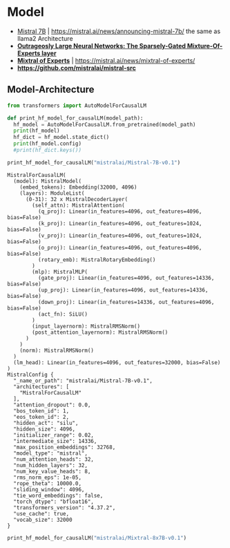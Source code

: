 # Model
- [Mistral 7B](https://arxiv.org/pdf/2310.06825.pdf) | https://mistral.ai/news/announcing-mistral-7b/ the same as llama2 Architecture
- [**Outrageosly Large Neural Networks: The Sparsely-Gated Mixture-Of-Experts layer**](https://arxiv.org/pdf/1701.06538.pdf)
- [**Mixtral of Experts**](https://arxiv.org/pdf/2401.04088.pdf) | https://mistral.ai/news/mixtral-of-experts/
- **https://github.com/mistralai/mistral-src**

## Model-Architecture

```python
from transformers import AutoModelForCausalLM

def print_hf_model_for_causalLM(model_path):
  hf_model = AutoModelForCausalLM.from_pretrained(model_path)
  print(hf_model)
  hf_dict = hf_model.state_dict()
  print(hf_model.config)
  #print(hf_dict.keys())
```
```python
print_hf_model_for_causalLM("mistralai/Mistral-7B-v0.1")
```
```
MistralForCausalLM(
  (model): MistralModel(
    (embed_tokens): Embedding(32000, 4096)
    (layers): ModuleList(
      (0-31): 32 x MistralDecoderLayer(
        (self_attn): MistralAttention(
          (q_proj): Linear(in_features=4096, out_features=4096, bias=False)
          (k_proj): Linear(in_features=4096, out_features=1024, bias=False)
          (v_proj): Linear(in_features=4096, out_features=1024, bias=False)
          (o_proj): Linear(in_features=4096, out_features=4096, bias=False)
          (rotary_emb): MistralRotaryEmbedding()
        )
        (mlp): MistralMLP(
          (gate_proj): Linear(in_features=4096, out_features=14336, bias=False)
          (up_proj): Linear(in_features=4096, out_features=14336, bias=False)
          (down_proj): Linear(in_features=14336, out_features=4096, bias=False)
          (act_fn): SiLU()
        )
        (input_layernorm): MistralRMSNorm()
        (post_attention_layernorm): MistralRMSNorm()
      )
    )
    (norm): MistralRMSNorm()
  )
  (lm_head): Linear(in_features=4096, out_features=32000, bias=False)
)
MistralConfig {
  "_name_or_path": "mistralai/Mistral-7B-v0.1",
  "architectures": [
    "MistralForCausalLM"
  ],
  "attention_dropout": 0.0,
  "bos_token_id": 1,
  "eos_token_id": 2,
  "hidden_act": "silu",
  "hidden_size": 4096,
  "initializer_range": 0.02,
  "intermediate_size": 14336,
  "max_position_embeddings": 32768,
  "model_type": "mistral",
  "num_attention_heads": 32,
  "num_hidden_layers": 32,
  "num_key_value_heads": 8,
  "rms_norm_eps": 1e-05,
  "rope_theta": 10000.0,
  "sliding_window": 4096,
  "tie_word_embeddings": false,
  "torch_dtype": "bfloat16",
  "transformers_version": "4.37.2",
  "use_cache": true,
  "vocab_size": 32000
}

```
```python
print_hf_model_for_causalLM("mistralai/Mixtral-8x7B-v0.1")
```